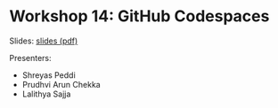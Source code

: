 # Workshop 14: GitHub Codespaces

Slides: [slides (pdf)](git_codespaces.pdf)

Presenters:
 - Shreyas Peddi
 - Prudhvi Arun Chekka
 - Lalithya Sajja
